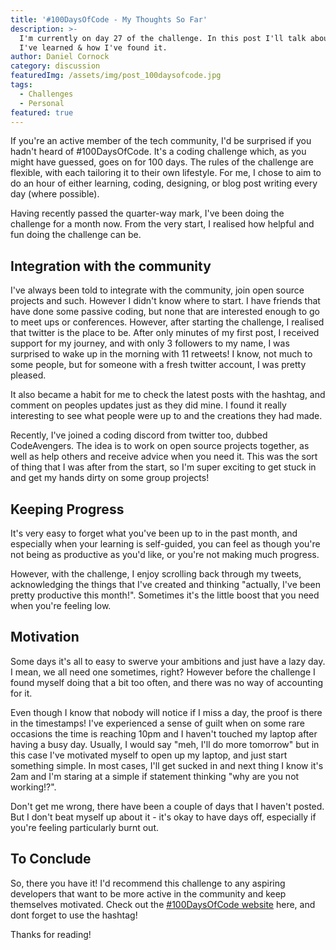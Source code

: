```yaml
---
title: '#100DaysOfCode - My Thoughts So Far'
description: >-
  I'm currently on day 27 of the challenge. In this post I'll talk about what
  I've learned & how I've found it.
author: Daniel Cornock
category: discussion
featuredImg: /assets/img/post_100daysofcode.jpg
tags:
  - Challenges
  - Personal
featured: true
---
```


If you're an active member of the tech community, I'd be surprised if you hadn't heard of #100DaysOfCode. It's a coding challenge which, as you might have guessed, goes on for 100 days. The rules of the challenge are flexible, with each tailoring it to their own lifestyle. For me, I chose to aim to do an hour of either learning, coding, designing, or blog post writing every day (where possible).

Having recently passed the quarter-way mark, I've been doing the challenge for a month now. From the very start, I realised how helpful and fun doing the challenge can be.

## Integration with the community
I've always been told to integrate with the community, join open source projects and such. However I didn't know where to start. I have friends that have done some passive coding, but none that are interested enough to go to meet ups or conferences. However, after starting the challenge, I realised that twitter is the place to be. After only minutes of my first post, I received support for my journey, and with only 3 followers to my name, I was surprised to wake up in the morning with 11 retweets! I know, not much to some people, but for someone with a fresh twitter account, I was pretty pleased.

It also became a habit for me to check the latest posts with the hashtag, and comment on peoples updates just as they did mine. I found it really interesting to see what people were up to and the creations they had made.

Recently, I've joined a coding discord from twitter too, dubbed CodeAvengers. The idea is to work on open source projects together, as well as help others and receive advice when you need it. This was the sort of thing that I was after from the start, so I'm super exciting to get stuck in and get my hands dirty on some group projects!

## Keeping Progress

It's very easy to forget what you've been up to in the past month, and especially when your learning is self-guided, you can feel as though you're not being as productive as you'd like, or you're not making much progress.

However, with the challenge, I enjoy scrolling back through my tweets, acknowledging the things that I've created and thinking "actually, I've been pretty productive this month!". Sometimes it's the little boost that you need when you're feeling low.

## Motivation

Some days it's all to easy to swerve your ambitions and just have a lazy day. I mean, we all need one sometimes, right? However before the challenge I found myself doing that a bit too often, and there was no way of accounting for it.

Even though I know that nobody will notice if I miss a day, the proof is there in the timestamps! I've experienced a sense of guilt when on some rare occasions the time is reaching 10pm and I haven't touched my laptop after having a busy day. Usually, I would say "meh, I'll do more tomorrow" but in this case I've motivated myself to open up my laptop, and just start something simple. In most cases, I'll get sucked in and next thing I know it's 2am and I'm staring at a simple if statement thinking "why are you not working!?".

Don't get me wrong, there have been a couple of days that I haven't posted. But I don't beat myself up about it - it's okay to have days off, especially if you're feeling particularly burnt out.

## To Conclude

So, there you have it! I'd recommend this challenge to any aspiring developers that want to be more active in the community and keep themselves motivated. Check out the [#100DaysOfCode website](https://www.100daysofcode.com/) here, and dont forget to use the hashtag!

Thanks for reading!
